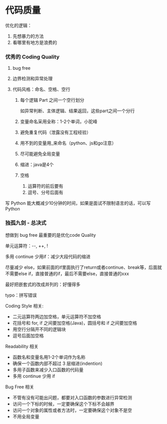 # 代码质量

优化的逻辑：

1. 先想暴力的方法
2. 看哪里有地方是浪费的

### 优秀的 Coding Quality

1. bug free

2. 边界检测和异常处理

3. 代码风格：命名、空格、空行

   1. 每个逻辑 Part 之间一个空行划分

      如异常判断、主体逻辑、结果返回，这些part之间一个分行

   2. 变量命名采用全称：1-2个单词，小驼峰

   3. 避免重复代码（泄露没有工程经验）

   4. 用不到的变量用_来命名（python、js和go注意）

   5. 尽可能避免全局变量

   6. 缩进：java是4个

   7. 空格

      1. 运算符的前后要有
      2. 逗号、分号后面有

写 Python 能大概减少10分钟的时间，如果是面试不限制语言的话，可以写Python

### 独孤九剑 - 总决式

想做到 bug free 最重要的是优化code Quality

单元运算符：--, ++, !

多用 continue 少用if：减少大段代码的缩进

尽量减少 else，如果前面的if里面执行了return或者continue、break等，后面就不需要else if，直接普通的if，最后不需要else，直接普通的xxx

最好把嵌套式的改成并列的：好懂得多

typo：拼写错误

Coding Style 相关:

- 二元运算符两边加空格，单元运算符不加空格
- 花括号和 for, if 之间要加空格(Java)，圆括号和 if 之间要加空格
- 用空行分隔开不同的逻辑块
- 逗号后面加空格

Readability 相关

- 函数名和变量名用1-2个单词作为名称
- 确保一个函数内部不超过 3 层缩进(indention)
- 多用子函数来减少入口函数的代码量
- 多用 continue 少用 if

Bug Free 相关

- 不管有没有可能出问题，都要对入口函数的参数进行异常检测
- 访问一个下标的时候，一定要确保这个下标不会越界
- 访问一个对象的属性或者方法时，一定要确保这个对象不是空
- 不用全局变量